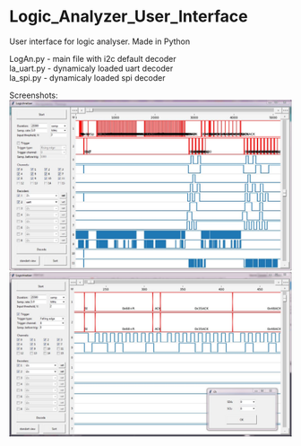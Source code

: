 # Logic_Analyzer_User_Interface
User interface for logic analyser. Made in Python  

LogAn.py - main file with i2c default decoder  
la_uart.py - dynamicaly loaded uart decoder  
la_spi.py - dynamicaly loaded spi decoder  
  
Screenshots:
![Image](images/1.JPG)  
![Image](images/2.JPG)
